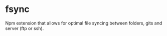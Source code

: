 fsync
=====

Npm extension that allows for optimal file syncing between folders, gits and server (ftp or ssh).
